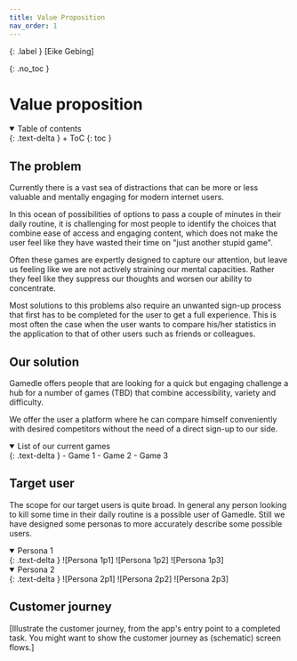 ```yaml
---
title: Value Proposition
nav_order: 1
---
```



{: .label }
[Eike Gebing]

{: .no_toc }
# Value proposition

<details open markdown="block">
{: .text-delta }
<summary>Table of contents</summary>
+ ToC
{: toc }
</details>

## The problem

Currently there is a vast sea of distractions that can be more or less valuable and mentally engaging for modern internet users. 

In this ocean of possibilities of options to pass a couple of minutes in their daily routine, it is challenging for most people to identify the choices that combine ease of access and engaging content, which does not make the user feel like they have wasted their time on "just another stupid game".

Often these games are expertly designed to capture our attention, but leave us feeling like we are not actively straining our mental capacities. Rather they feel like they suppress our thoughts and worsen our ability to concentrate.

Most solutions to this problems also require an unwanted sign-up process that first has to be completed for the user to get a full experience. This is most often the case when the user wants to compare his/her statistics in the application to that of other users such as friends or colleagues.

## Our solution

Gamedle offers people that are looking for a quick but engaging challenge a hub for a number of games (TBD) that combine accessibility, variety and difficulty. 

We offer the user a platform where he can compare himself conveniently with desired competitors without the need of a direct sign-up to our side.

<details open markdown="block">
{: .text-delta }
<summary>List of our current games</summary>
- Game 1
- Game 2
- Game 3
</details>

## Target user

The scope for our target users is quite broad. In general any person looking to kill some time in their daily routine is a possible user of Gamedle. Still we have designed some personas to more accurately describe some possible users.

<details open markdown="block">
{: .text-delta }
<summary>Persona 1</summary>
![Persona 1p1]
![Persona 1p2]
![Persona 1p3]
</details>

<details open markdown="block">
{: .text-delta }
<summary>Persona 2</summary>
![Persona 2p1]
![Persona 2p2]
![Persona 2p3]
</details>

## Customer journey

[Illustrate the customer journey, from the app's entry point to a completed task. You might want to show the customer journey as (schematic) screen flows.]